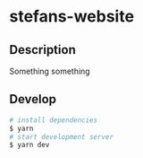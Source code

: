 # stefans-website

## Description

Something something

## Develop

```bash
# install dependencies
$ yarn
# start development server
$ yarn dev
```
